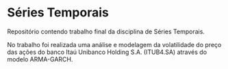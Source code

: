 # Séries Temporais

Repositório contendo trabalho final da disciplina de Séries Temporais.

No trabalho foi realizada uma análise e modelagem da volatilidade do preço das ações do banco Itaú Unibanco Holding S.A. (ITUB4.SA) através do modelo ARMA-GARCH.
